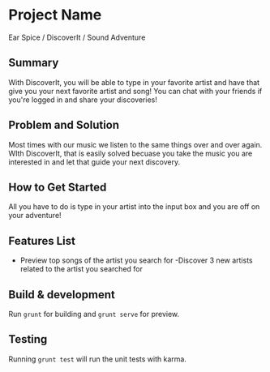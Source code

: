 

# Project Name #
Ear Spice / DiscoverIt / Sound Adventure

## Summary ##
  With DiscoverIt, you will be able to type in your favorite artist and have that give you your next favorite artist and song! You can chat with your friends if you're logged in and share your discoveries!

## Problem and Solution ##
  Most times with our music we listen to the same things over and over again. WIth DiscoverIt, that is easily solved becuase you take the music you are interested in and let that guide your next discovery. 


## How to Get Started ##
  All you have to do is type in your artist into the input box and you are off on your adventure!


## Features List ##
  - Preview top songs of the artist you search for
  -Discover 3 new artists related to the artist you searched for

## Build & development

Run `grunt` for building and `grunt serve` for preview.

## Testing

Running `grunt test` will run the unit tests with karma.